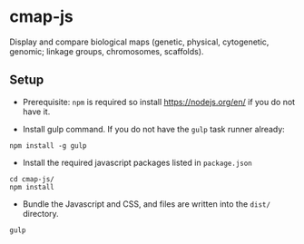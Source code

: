 # cmap-js
Display and compare biological maps (genetic, physical, cytogenetic, genomic; linkage groups, chromosomes, scaffolds).

## Setup

* Prerequisite: `npm` is required so install https://nodejs.org/en/ if you do not have it.

* Install gulp command. If you do not have the `gulp` task runner already:
```
npm install -g gulp
```

* Install the required javascript packages listed in `package.json`
```
cd cmap-js/
npm install
```

* Bundle the Javascript and CSS, and files are written into the `dist/` directory.
```
gulp
```
